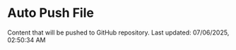 # Auto Push File

Content that will be pushed to GitHub repository.
Last updated: 07/06/2025, 02:50:34 AM